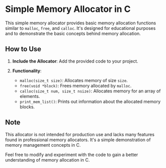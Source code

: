 # Simple Memory Allocator in C

This simple memory allocator provides basic memory allocation functions similar to `malloc`, `free`, and `calloc`. It's designed for educational purposes and to demonstrate the basic concepts behind memory allocation.

## How to Use

1. **Include the Allocator**: Add the provided code to your project.

2. **Functionality**:
   - `malloc(size_t size)`: Allocates memory of size `size`.
   - `free(void *block)`: Frees memory allocated by `malloc`.
   - `calloc(size_t num, size_t nsize)`: Allocates memory for an array of elements.
   - `print_mem_list()`: Prints out information about the allocated memory blocks.

## Note

This allocator is not intended for production use and lacks many features found in professional memory allocators. It's a simple demonstration of memory management concepts in C.

Feel free to modify and experiment with the code to gain a better understanding of memory allocation in C.